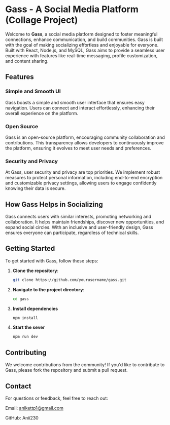 # Gass - A Social Media Platform (Collage Project)

Welcome to **Gass**, a social media platform designed to foster meaningful connections, enhance communication, and build communities. Gass is built with the goal of making socializing effortless and enjoyable for everyone. Built with React, Node.js, and MySQL, Gass aims to provide a seamless user experience with features like real-time messaging, profile customization, and content sharing.


## Features

### Simple and Smooth UI
Gass boasts a simple and smooth user interface that ensures easy navigation. Users can connect and interact effortlessly, enhancing their overall experience on the platform.

### Open Source
Gass is an open-source platform, encouraging community collaboration and contributions. This transparency allows developers to continuously improve the platform, ensuring it evolves to meet user needs and preferences.

### Security and Privacy
At Gass, user security and privacy are top priorities. We implement robust measures to protect personal information, including end-to-end encryption and customizable privacy settings, allowing users to engage confidently knowing their data is secure.

## How Gass Helps in Socializing
Gass connects users with similar interests, promoting networking and collaboration. It helps maintain friendships, discover new opportunities, and expand social circles. With an inclusive and user-friendly design, Gass ensures everyone can participate, regardless of technical skills.

## Getting Started
To get started with Gass, follow these steps:

1. **Clone the repository**:
   ```bash
   git clone https://github.com/yourusername/gass.git
   ```
2. **Navigate to the project directory**:
   ```bash
   cd gass
   ```
3. **Install dependencies**
    ```bash
    npm install
    ```
4. **Start the sever**
    ```bash
    npm run dev
    ```

## Contributing
We welcome contributions from the community! If you'd like to contribute to Gass, please fork the repository and submit a pull request.

## Contact
For questions or feedback, feel free to reach out:

Email: anikettp1@gmail.com

GitHub: Anii230
